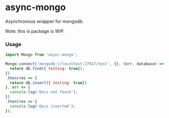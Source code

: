# async-mongo

Asynchronous wrapper for mongodb.

Note: this is package is WIP.

### Usage

```javascript
import Mongo from 'async-mongo';

Mongo.connect('mongodb://localhost:27017/test', {}, (err, database) => {
  return db.find({ testing: true});
})
.then(res => {
  return db.insert({ testing: true})
}, err => {
  console.log('Docs not found');
})
.then(res => {
  console.log('Docs inserted');
});
```
